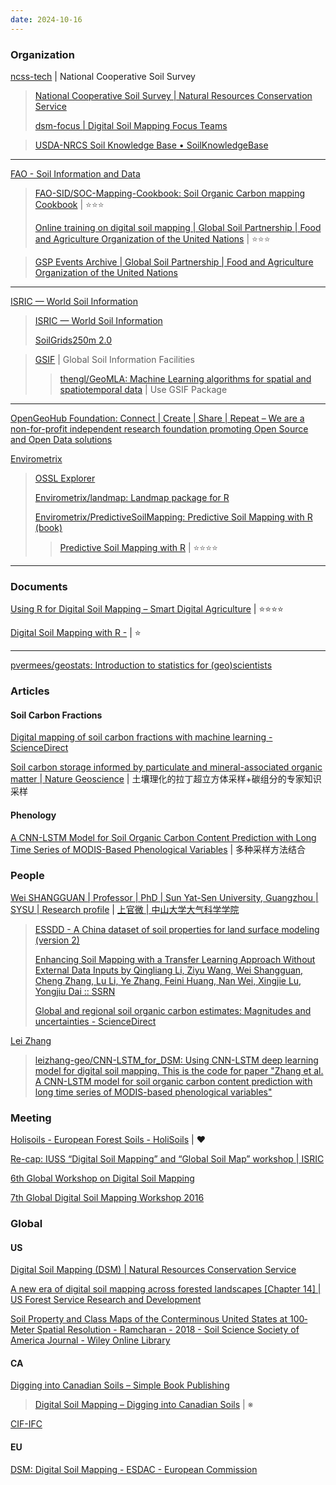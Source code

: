 ```yaml
---
date: 2024-10-16
---
```


### Organization

[ncss-tech](https://github.com/ncss-tech) | National Cooperative Soil Survey 

> [National Cooperative Soil Survey | Natural Resources Conservation Service](https://www.nrcs.usda.gov/about/partner-with-us/national-cooperative-soil-survey)
> 
> [dsm-focus | Digital Soil Mapping Focus Teams](https://ncss-tech.github.io/dsm-focus/)

> [USDA-NRCS Soil Knowledge Base • SoilKnowledgeBase](https://ncss-tech.github.io/SoilKnowledgeBase/)

------

[FAO - Soil Information and Data](https://github.com/FAO-SID)

> [FAO-SID/SOC-Mapping-Cookbook: Soil Organic Carbon mapping Cookbook](https://github.com/FAO-SID/SOC-Mapping-Cookbook) | ⭐⭐⭐
>
> [Online training on digital soil mapping | Global Soil Partnership | Food and Agriculture Organization of the United Nations](https://www.fao.org/global-soil-partnership/resources/events/detail/en/c/1274165/) | ⭐⭐⭐

> [GSP Events Archive | Global Soil Partnership | Food and Agriculture Organization of the United Nations](https://www.fao.org/global-soil-partnership/resources/events/en/)
------

[ISRIC — World Soil Information](https://github.com/ISRICWorldSoil/)

> [ISRIC — World Soil Information](https://www.isric.org/)
>
> [SoilGrids250m 2.0](https://www.soilgrids.org/)

> [GSIF](https://gsif.r-forge.r-project.org/) | Global Soil Information Facilities
>
> > [thengl/GeoMLA: Machine Learning algorithms for spatial and spatiotemporal data](https://github.com/thengl/GeoMLA) | Use GSIF Package
> > 
> 

------

[OpenGeoHub Foundation: Connect | Create | Share | Repeat – We are a non-for-profit independent research foundation promoting Open Source and Open Data solutions](https://opengeohub.org/)

[Envirometrix](https://github.com/Envirometrix)

> [OSSL Explorer](https://explorer.soilspectroscopy.org/)
>
> [Envirometrix/landmap: Landmap package for R](https://github.com/Envirometrix/landmap)
> 
> [Envirometrix/PredictiveSoilMapping: Predictive Soil Mapping with R (book)](https://github.com/Envirometrix/PredictiveSoilMapping)
>
> > [Predictive Soil Mapping with R](https://soilmapper.org/) | ⭐⭐⭐⭐
> > 
> 

------

### Documents

[Using R for Digital Soil Mapping – Smart Digital Agriculture](http://smartdigiag.com/DSM_book/) | ⭐⭐⭐⭐

[Digital Soil Mapping with R -](https://zia207.quarto.pub/) | ⭐

------

[pvermees/geostats: Introduction to statistics for (geo)scientists](https://github.com/pvermees/geostats)

### Articles

#### Soil Carbon Fractions

[Digital mapping of soil carbon fractions with machine learning - ScienceDirect](https://www.sciencedirect.com/science/article/pii/S001670611732030X)

[Soil carbon storage informed by particulate and mineral-associated organic matter | Nature Geoscience](https://www.nature.com/articles/s41561-019-0484-6) | 土壤理化的拉丁超立方体采样+碳组分的专家知识采样

#### Phenology

[A CNN-LSTM Model for Soil Organic Carbon Content Prediction with Long Time Series of MODIS-Based Phenological Variables](https://www.mdpi.com/2072-4292/14/18/4441) | 多种采样方法结合

### People

[Wei SHANGGUAN | Professor | PhD | Sun Yat-Sen University, Guangzhou | SYSU | Research profile](https://www.researchgate.net/profile/Wei-Shangguan-2) | [上官微 | 中山大学大气科学学院](https://atmos.sysu.edu.cn/teacher/372)

> [ESSDD - A China dataset of soil properties for land surface modeling (version 2)](https://essd.copernicus.org/preprints/essd-2024-299/)
>
> [Enhancing Soil Mapping with a Transfer Learning Approach Without External Data Inputs by Qingliang Li, Ziyu Wang, Wei Shangguan, Cheng Zhang, Lu Li, Ye Zhang, Feini Huang, Nan Wei, Xingjie Lu, Yongjiu Dai :: SSRN](https://papers.ssrn.com/sol3/papers.cfm?abstract_id=4679271)
>
> [Global and regional soil organic carbon estimates: Magnitudes and uncertainties - ScienceDirect](https://www.sciencedirect.com/science/article/pii/S100201602300067X)

[Lei Zhang](https://leizhang-geo.github.io/)

> [leizhang-geo/CNN-LSTM_for_DSM: Using CNN-LSTM deep learning model for digital soil mapping. This is the code for paper "Zhang et al. A CNN-LSTM model for soil organic carbon content prediction with long time series of MODIS-based phenological variables"](https://github.com/leizhang-geo/CNN-LSTM_for_DSM)

### Meeting

[Holisoils - European Forest Soils - HoliSoils](https://holisoils.eu/) | ♥

[Re-cap: IUSS “Digital Soil Mapping” and “Global Soil Map” workshop | ISRIC](https://www.isric.org/news/re-cap-iuss-digital-soil-mapping-and-global-soil-map-workshop)

[6th Global Workshop on Digital Soil Mapping](https://gsf.globalsoilweek.org/event/6th-global-workshop-on-digital-soil-mapping)

[7th Global Digital Soil Mapping Workshop 2016](https://projects.au.dk/digitalsoilmapping/7th-global-digital-soil-mapping-workshop-2016/)

### Global

#### US

[Digital Soil Mapping (DSM) | Natural Resources Conservation Service](https://www.nrcs.usda.gov/resources/data-and-reports/digital-soil-mapping-dsm)

[A new era of digital soil mapping across forested landscapes [Chapter 14] | US Forest Service Research and Development](https://research.fs.usda.gov/treesearch/60394)

[Soil Property and Class Maps of the Conterminous United States at 100‐Meter Spatial Resolution - Ramcharan - 2018 - Soil Science Society of America Journal - Wiley Online Library](https://acsess.onlinelibrary.wiley.com/doi/10.2136/sssaj2017.04.0122)

#### CA

[Digging into Canadian Soils – Simple Book Publishing](https://openpress.usask.ca/soilscience/)

> [Digital Soil Mapping – Digging into Canadian Soils](https://openpress.usask.ca/soilscience/chapter/digital-soil-mapping/) | ※

[CIF-IFC](https://www.cif-ifc.org/)

#### EU

[DSM: Digital Soil Mapping - ESDAC - European Commission](https://esdac.jrc.ec.europa.eu/projects/dsm-digital-soil-mapping)
